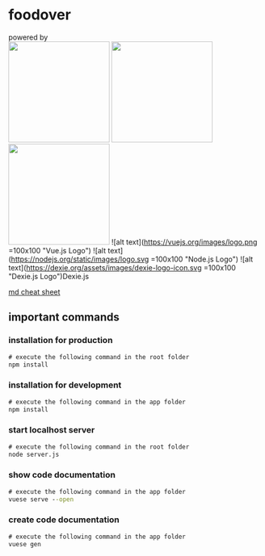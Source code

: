 # foodover

powered by
<br/>
<img src="https://vuejs.org/images/logo.png" width="200">
<img src="https://upload.wikimedia.org/wikipedia/commons/thumb/d/d9/Node.js_logo.svg/2000px-Node.js_logo.svg.png" width="200">
<img src="https://dexie.org/assets/images/dexie-logo-icon.svg" width="200">
![alt text](https://vuejs.org/images/logo.png =100x100 "Vue.js Logo")
![alt text](https://nodejs.org/static/images/logo.svg =100x100 "Node.js Logo")
![alt text](https://dexie.org/assets/images/dexie-logo-icon.svg =100x100 "Dexie.js Logo")Dexie.js


[md cheat sheet](https://github.com/adam-p/markdown-here/wiki/Markdown-Cheatsheet)

## important commands

### installation for production

```cmd
# execute the following command in the root folder
npm install
```

### installation for development

```cmd
# execute the following command in the app folder
npm install
```

### start localhost server
```cmd
# execute the following command in the root folder
node server.js
```

### show code documentation

```cmd
# execute the following command in the app folder
vuese serve --open
```

### create code documentation

```cmd
# execute the following command in the app folder
vuese gen
```

